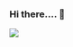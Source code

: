 ### Hi there.... 👋

<img src="https://github-readme-stats.vercel.app/api?username=parulsharma-121&show_icons=true&title_color=ffffff&icon_color=bb2acf&text_color=daf7dc&bg_color=191919&count_private=true">
